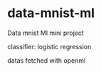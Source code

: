 # data-mnist-ml
Data mnist Ml mini project

classifier: logistic regression 

datas fetched with openml
